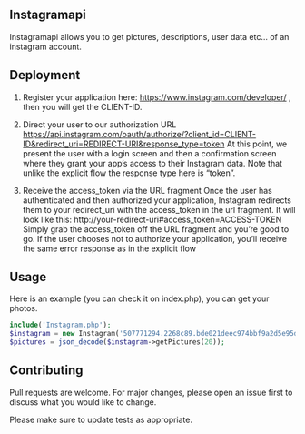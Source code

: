 ## Instagramapi
Instagramapi allows you to get pictures, descriptions, user data etc... of an instagram account.

## Deployment

1. Register your application here: https://www.instagram.com/developer/ , then you will get the CLIENT-ID.

2. Direct your user to our authorization URL
https://api.instagram.com/oauth/authorize/?client_id=CLIENT-ID&redirect_uri=REDIRECT-URI&response_type=token
At this point, we present the user with a login screen and then a confirmation screen where they grant your app’s access to their Instagram data. Note that unlike the explicit flow the response type here is “token”.

3. Receive the access_token via the URL fragment
Once the user has authenticated and then authorized your application, Instagram redirects them to your redirect_uri with the access_token in the url fragment. It will look like this: http://your-redirect-uri#access_token=ACCESS-TOKEN
Simply grab the access_token off the URL fragment and you’re good to go. If the user chooses not to authorize your application, you’ll receive the same error response as in the explicit flow

## Usage

Here is an example (you can check it on index.php), you can get your photos.

```php
include('Instagram.php');
$instagram = new Instagram('507771294.2268c89.bde021deec974bbf9a2d5e95dfd57662');
$pictures = json_decode($instagram->getPictures(20));
```


## Contributing
Pull requests are welcome. For major changes, please open an issue first to discuss what you would like to change.

Please make sure to update tests as appropriate.
